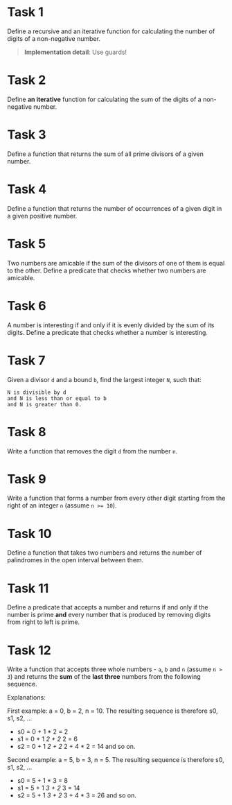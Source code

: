 # Task 1
Define a recursive and an iterative function for calculating the number of digits of a non-negative number.

> **Implementation detail**: Use guards!


# Task 2
Define **an iterative** function for calculating the sum of the digits of a non-negative number.


# Task 3
Define a function that returns the sum of all prime divisors of a given number.


# Task 4
Define a function that returns the number of occurrences of a given digit in a given positive number.


# Task 5
Two numbers are amicable if the sum of the divisors of one of them is equal to the other. Define a predicate that checks whether two numbers are amicable.


# Task 6
A number is interesting if and only if it is evenly divided by the sum of its digits. Define a predicate that checks whether a number is interesting.


# Task 7
Given a divisor `d` and a bound `b`, find the largest integer `N`, such that:

    N is divisible by d
    and N is less than or equal to b
    and N is greater than 0.


# Task 8
Write a function that removes the digit `d` from the number `n`.


# Task 9
Write a function that forms a number from every other digit starting from the right of an integer `n` (assume `n >= 10`).


# Task 10
Define a function that takes two numbers and returns the number of palindromes in the open interval between them.


# Task 11
Define a predicate that accepts a number and returns if and only if the number is prime **and** every number that is produced by removing digits from right to left is prime.


# Task 12
Write a function that accepts three whole numbers - `a`, `b` and `n` (assume `n > 3`) and returns the **sum** of the **last three** numbers from the following sequence.


Explanations:

First example: a = 0, b = 2, n = 10. The resulting sequence is therefore s0, s1, s2, ...

- s0 = 0 + 1 * 2 = 2
- s1 = 0 + 1 *2 + 2* 2 = 6
- s2 = 0 + 1 *2 + 2* 2   + 4 * 2 = 14
 and so on.

Second example: a = 5, b = 3, n = 5. The resulting sequence is therefore s0, s1, s2, ...

- s0 = 5 + 1 * 3 = 8
- s1 = 5 + 1 *3 + 2* 3 = 14
- s2 = 5 + 1 *3 + 2* 3 + 4 * 3 = 26
 and so on.
